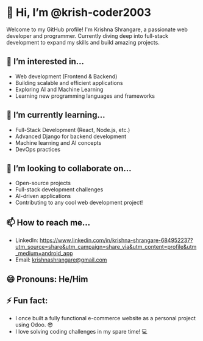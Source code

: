 # 👋 Hi, I’m @krish-coder2003

Welcome to my GitHub profile! I'm Krishna Shrangare, a passionate web developer and programmer. Currently diving deep into full-stack development to expand my skills and build amazing projects.

## 👀 I’m interested in...
- Web development (Frontend & Backend)
- Building scalable and efficient applications
- Exploring AI and Machine Learning
- Learning new programming languages and frameworks

## 🌱 I’m currently learning...
- Full-Stack Development (React, Node.js, etc.)
- Advanced Django for backend development
- Machine learning and AI concepts
- DevOps practices

## 💞️ I’m looking to collaborate on...
- Open-source projects
- Full-stack development challenges
- AI-driven applications
- Contributing to any cool web development project!

## 📫 How to reach me...
- LinkedIn: https://www.linkedin.com/in/krishna-shrangare-684952237?utm_source=share&utm_campaign=share_via&utm_content=profile&utm_medium=android_app 
- Email: krishnashrangare@gmail.com

## 😄 Pronouns: He/Him

## ⚡ Fun fact:
- I once built a fully functional e-commerce website as a personal project using Odoo. 😎
- I love solving coding challenges in my spare time! 💻


